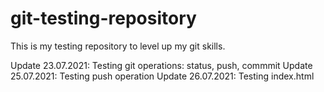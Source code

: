 # git-testing-repository
This is my testing repository to level up my git skills.

Update 23.07.2021: Testing git operations: status, push, commmit
Update 25.07.2021: Testing push operation
Update 26.07.2021: Testing index.html

